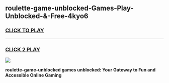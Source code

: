 
## roulette-game-unblocked-Games-Play-Unblocked-&-Free-4kyo6
<h3>
<a href="https://premium76.site?title=roulette-game-unblocked&ref=24A">CLICK TO PLAY</a></h3>
<hr>

<h3>
<a href="https://premium76.site?title=roulette-game-unblocked&ref=24A">CLICK 2 PLAY</a>
  
</h3>

<a href="https://premium76.site?title=roulette-game-unblocked&ref=24A"><img src="https://clearcache.store/games.png"></a>


**roulette-game-unblocked games unblocked: Your Gateway to Fun and Accessible Online Gaming**
